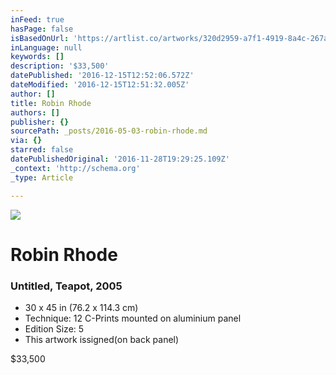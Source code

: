 ```yaml
---
inFeed: true
hasPage: false
isBasedOnUrl: 'https://artlist.co/artworks/320d2959-a7f1-4919-8a4c-267ae51b9bf0'
inLanguage: null
keywords: []
description: '$33,500'
datePublished: '2016-12-15T12:52:06.572Z'
dateModified: '2016-12-15T12:51:32.005Z'
author: []
title: Robin Rhode
authors: []
publisher: {}
sourcePath: _posts/2016-05-03-robin-rhode.md
via: {}
starred: false
datePublishedOriginal: '2016-11-28T19:29:25.109Z'
_context: 'http://schema.org'
_type: Article

---
```

![](https://www.filepicker.io/api/file/uSNyymDlSJiC4wVgqYTz)

# Robin Rhode

### Untitled, Teapot, 2005

* 30 x 45 in (76.2 x 114.3 cm)
* Technique: 12 C-Prints mounted on aluminium panel
* Edition Size: 5
* This artwork issigned(on back panel)

$33,500